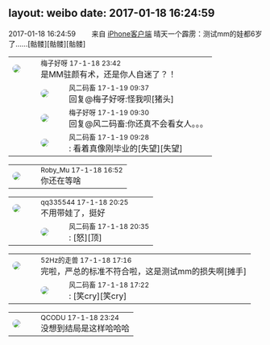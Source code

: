 layout: weibo
date: 2017-01-18 16:24:59
---
<meta name="referrer" content="no-referrer" />

2017-01-18 16:24:59  &nbsp;&nbsp;&nbsp;&nbsp;&nbsp;&nbsp; 来自 <a href="http://app.weibo.com/t/feed/9ksdit" rel="nofollow">iPhone客户端</a>
晴天一个霹雳：测试mm的娃都6岁了……[骷髅][骷髅][骷髅] ​​​

<table style="width: 100%;">
  <tr>
    <td style="width: 40px;"><img style="border-radius:50%" src="https://tva3.sinaimg.cn/crop.0.0.180.180.50/abefb5b0jw1e8qgp5bmzyj2050050aa8.jpg?KID=imgbed,tva&Expires=1624466923&ssig=dgJT5KHtR%2B"></td>
    <td colspan="2"><small>梅子好呀 17-1-18 23:42</small><br/>是MM驻颜有术，还是你人自迷了？！</td>
  </tr>
  <tr>
    <td/>
    <td style="width: 40px;"><img style="border-radius:50%" src="https://tva3.sinaimg.cn/crop.0.0.639.639.50/6d2a6003jw8f3idy69w2gj20hs0hrt9g.jpg?KID=imgbed,tva&Expires=1624466923&ssig=rY2OdmZfC%2F"></td>
    <td><small>风二码畜 17-1-19 09:37</small><br/>回复@梅子好呀:怪我呗[猪头]</td>
  </tr>
  <tr>
    <td/>
    <td style="width: 40px;"><img style="border-radius:50%" src="https://tva3.sinaimg.cn/crop.0.0.180.180.50/abefb5b0jw1e8qgp5bmzyj2050050aa8.jpg?KID=imgbed,tva&Expires=1624466923&ssig=dgJT5KHtR%2B"></td>
    <td><small>梅子好呀 17-1-19 09:30</small><br/>回复@风二码畜:你还真不会看女人。。。</td>
  </tr>
  <tr>
    <td/>
    <td style="width: 40px;"><img style="border-radius:50%" src="https://tva3.sinaimg.cn/crop.0.0.639.639.50/6d2a6003jw8f3idy69w2gj20hs0hrt9g.jpg?KID=imgbed,tva&Expires=1624466923&ssig=rY2OdmZfC%2F"></td>
    <td><small>风二码畜 17-1-19 09:28</small><br/>: 看着真像刚毕业的[失望][失望]</td>
  </tr>
</table>

<table style="width: 100%;">
  <tr>
    <td style="width: 40px;"><img style="border-radius:50%" src="https://tva2.sinaimg.cn/crop.0.0.180.180.50/81fd9f09jw1e8qgp5bmzyj2050050aa8.jpg?KID=imgbed,tva&Expires=1624466923&ssig=Z%2FYJnhIBM%2B"></td>
    <td colspan="2"><small>Roby_Mu 17-1-18 16:52</small><br/>你还在等啥</td>
  </tr>
</table>

<table style="width: 100%;">
  <tr>
    <td style="width: 40px;"><img style="border-radius:50%" src="https://tva4.sinaimg.cn/crop.0.0.180.180.50/7d25944djw1e8qgp5bmzyj2050050aa8.jpg?KID=imgbed,tva&Expires=1624466923&ssig=uHytZ2Lwp1"></td>
    <td colspan="2"><small>qq335544 17-1-18 20:25</small><br/>不用带娃了，挺好</td>
  </tr>
  <tr>
    <td/>
    <td style="width: 40px;"><img style="border-radius:50%" src="https://tva3.sinaimg.cn/crop.0.0.639.639.50/6d2a6003jw8f3idy69w2gj20hs0hrt9g.jpg?KID=imgbed,tva&Expires=1624466923&ssig=rY2OdmZfC%2F"></td>
    <td><small>风二码畜 17-1-18 20:35</small><br/>: [怒][顶]</td>
  </tr>
</table>

<table style="width: 100%;">
  <tr>
    <td style="width: 40px;"><img style="border-radius:50%" src="https://tva4.sinaimg.cn/crop.0.0.180.180.50/8beaf773jw1e8qgp5bmzyj2050050aa8.jpg?KID=imgbed,tva&Expires=1624466923&ssig=xPWIL55jKX"></td>
    <td colspan="2"><small>52Hz的走兽 17-1-18 17:16</small><br/>完啦，严总的标准不符合啦，这是测试mm的损失啊[摊手]</td>
  </tr>
  <tr>
    <td/>
    <td style="width: 40px;"><img style="border-radius:50%" src="https://tva3.sinaimg.cn/crop.0.0.639.639.50/6d2a6003jw8f3idy69w2gj20hs0hrt9g.jpg?KID=imgbed,tva&Expires=1624466923&ssig=rY2OdmZfC%2F"></td>
    <td><small>风二码畜 17-1-18 17:22</small><br/>: [笑cry][笑cry]</td>
  </tr>
</table>

<table style="width: 100%;">
  <tr>
    <td style="width: 40px;"><img style="border-radius:50%" src="https://tvax1.sinaimg.cn/crop.0.0.512.512.50/6b69631dly8g0l3egwcbcj20e80e8dfu.jpg?KID=imgbed,tva&Expires=1624466923&ssig=pFvNJM9SoS"></td>
    <td colspan="2"><small>QCODU 17-1-18 23:24</small><br/>没想到结局是这样哈哈哈</td>
  </tr>
</table>
